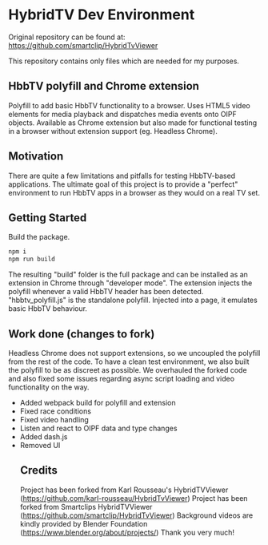 # HybridTV Dev Environment
Original repository can be found at: https://github.com/smartclip/HybridTvViewer 

This repository contains only files which are needed for my purposes.

## HbbTV polyfill and Chrome extension
Polyfill to add basic HbbTV functionality to a browser. Uses HTML5 video elements for 
media playback and dispatches media events onto OIPF objects. Available as Chrome extension but also made for functional testing in a browser without extension support (eg. Headless Chrome).
## Motivation
There are quite a few limitations and pitfalls for testing HbbTV-based applications. 
The ultimate goal of this project is to provide a "perfect" environment to run HbbTV apps in a browser as they would on a real TV set.
 
## Getting Started
Build the package. 
```bash
npm i
npm run build
```
The resulting "build" folder is the full package and can be installed as an extension 
in Chrome through "developer mode".
The extension injects the polyfill whenever a valid HbbTV header has been detected.
"hbbtv_polyfill.js" is the standalone polyfill. Injected into a page, it emulates basic 
HbbTV behaviour.
##  Work done (changes to fork)
Headless Chrome does not support extensions, so we uncoupled the polyfill from the rest of the code. To have a clean test environment, we also built the polyfill to be as discreet as possible. We overhauled the forked code and also fixed some issues regarding async script loading and video functionality on the way.
* Added webpack build for polyfill and extension
* Fixed race conditions
* Fixed video handling
* Listen and react to OIPF <object> data and type changes
* Added dash.js
* Removed UI
## Credits
Project has been forked from Karl Rousseau's HybridTVViewer (https://github.com/karl-rousseau/HybridTvViewer)
Project has been forked from Smartclips HybridTVViewer (https://github.com/smartclip/HybridTvViewer)
Background videos are kindly provided by Blender Foundation (https://www.blender.org/about/projects/)
Thank you very much!